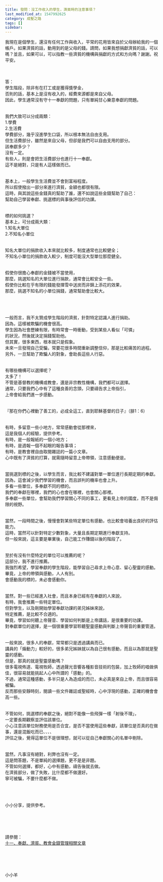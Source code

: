 ```yaml
---
title: 發問：沒工作收入的學生，濟貧時的注意事項？
last_modified_at: 1547992625
category: 成聖之路
tags: []
sidebar: 
---
```


<p>我現在是個學生，還沒有任何工作與收入，平常的花用皆來自於父母辦給我的一個帳戶。如果濟貧的話，動用到的是父母的錢。請問，如果我想捐獻濟貧的話，可以嗎？並且，如果可以，可以指教一些濟貧的機構與捐獻的方式和方向嗎？謝謝。祝平安。<!--more--><br/><br/><br/><br/>答：<br/>學生階段，除非有在打工或是獲得獎學金，<br/>否則的話，基本上是沒有收入的，經費來源都是來自父母。<br/>因此，學生通常沒有守十一奉獻的問題，只有單純甘心樂意奉獻的問題。<br/><br/> <br/>我們大致可以分成兩類：<br/>1.學費<br/>2.生活費<br/>學費部分，幾乎沒進學生口袋，所以根本無法自由支用。<br/>但生活費部分，雖然是來自父母，但卻是我們可以自由支用的部分。<br/>該奉獻多少？<br/>沒有一定。<br/>有些人，則是會把生活費部分也進行十一奉獻。<br/>這不是絕對，只是有人這樣做而已。<br/> <br/><br/>基本上，一般學生生活費並不會到富裕程度。<br/>所以假使撥出一部分來進行濟貧，金額也都很有限。<br/>這時，與其說這些金錢真的幫助了誰，還不如說這些金錢幫助了自己：<br/>幫助自己學習奉獻、挑選標的與事後評估的功課。<br/><br/> <br/>標的如何挑選？<br/>基本上，可分成兩大類：<br/>1.知名大單位<br/>2.不知名小單位<br/><br/> <br/>知名大單位的捐款收入本來就比較多，制度通常也比較健全；<br/>不知名小單位的捐款收入較少，制度可能沒大型單位那麼健全。<br/><br/> <br/>假使你很擔心奉獻的金錢被不當使用，<br/>那麼，挑選知名的大單位進行捐款，通常會比較安全一些。<br/>假使你比較在乎有限的錢能發揮雪中送炭而非錦上添花的效果，<br/>那麼，挑選不知名的小單位捐錢，通常幫助會比較大。<br/> <br/> <br/><br/><br/>一般而言，我不太贊成學生階段的濟貧，針對特定認識人進行捐助。<br/>因為，這樣被欺騙的機會很高。<br/>學生因為社會歷練有限，有時常會一時衝動，受到某些人看似「可憐」<br/>的狀況，然後就決定捐錢幫助他。<br/>但其實，很多東西，根本就只是假象。<br/>未來一旦發現自己受騙，常要花很多時間重新調整信仰，那是比較痛苦的過程。<br/>另外，一旦幫助了欺騙人的對象，會助長這些人行惡。<br/> <br/><br/>有哪些機構可以選擇呢？<br/>太多了！<br/>不管是基督教的機構或教會，還是非宗教性機構，我們都可以選擇。<br/>通常，只要我們心中有了這種良善的念頭，只要禱告求上帝指引，<br/>上帝會給我們進一步感動。<br/> <br/><br/>『那在你們心裡動了善工的，必成全這工，直到耶穌基督的日子』（腓1：6）<br/> <br/><br/>有時，多留意一些小地方，常常感動會從那裡來，<br/>這是我個人的經驗，提供參考。<br/>有時，是一般報紙的一個小地方；<br/>有時，是週報一個不起眼的報告事項；<br/>有時，是教會裡自由取閱雜誌的一篇小文章。<br/>心中既有了濟貧的打算，就需隨時留意上帝帶領，注意感動便是。<br/> <br/><br/>當挑選到標的之後，以學生而言，我比較不建議對單一單位進行長期定期的奉獻。<br/>因為，這會減少我們學習的機會，而且誤判的機率也會上升。<br/>多看一些單位，多奉獻不同的標的。<br/>我們的奉獻在哪裡，我們的心也會在哪裡，也會關心那裡。<br/>多奉獻一些單位，會幫助我們學習關心不同的事工，更看見上帝的國度，而不是侷限的視野。<br/> <br/><br/>當然，一段時間之後，慢慢會對某些特定單位有感動，也比較會培養出良好的評估能力。<br/>這時，當然可以針對特定少數對象，大量且長期定期進行奉獻支持。<br/>但一般來說，這主要是畢業後，自己能工作賺錢以後的階段了。<br/> <br/><br/>至於有沒有什麼特定的單位可以推薦的呢？<br/>這部分，我不進行推薦。<br/>我強烈希望，學習奉獻的學生階段，能學習自己尋求上帝心意、留心聖靈的感動。<br/>畢竟，上帝的帶領與感動，人人有別。<br/>會感動我的標的，未必會感動你。<br/><br/> <br/>當然，對一些已經進入社會，而且本身已經有在奉獻的人來說，<br/>有時，我會推薦一些特定單位。<br/>但對學生，以及剛開始學習奉獻功課的弟兄姊妹來說，<br/>特定推薦，是比較不合適的。<br/>畢竟，學習如何聽上帝聲音、學習如何判斷是上帝講話，是很重要的功課。<br/>對奉獻單位的選擇，是一個很重要學習聆聽聖靈感動與判斷上帝聲音的重要管道。<br/> <br/><br/>一般來說，很多人的奉獻，常常都只是透過講員而已。<br/>講員的「煽動力」較好的，很多弟兄姊妹就以為自己很有感動，而且以為那就是聖靈的感動。<br/>但是，那真的就是聖靈感動嗎？<br/>很多電視佈道、電視牧師，透過聲光音響各種影音技術的包裝，加上牧師的唱做俱佳，很容易就能挑起人心中所謂的「感動」的。<br/>不過，通常這種感動，多半只是人為造成的而已，未必真是來自上帝，而且很容易被騙。<br/>反而那些安靜時刻，閱讀一些文件雜誌或聖經時，心中浮現的感動，正確的機會會高一些。<br/> <br/><br/>不管如何，挑選標的奉獻之後，絕對不能像一些飛彈一樣「射後不理」，<br/>一定要長期觀察並評估該單位。<br/>小心注意該單位財務使用是否合宜，是否不當使用這些奉獻，該單位是否真的在做事，還是混飯吃而已、、、、<br/>評估之後，覺得這單位不是很理想，就可以從自己奉獻關心的名單中剔除。<br/> <br/><br/>當然，凡事沒有絕對，利弊也沒有一定。<br/>這是問答題，不是單純的選擇題，更不是是非題。<br/>不管如何選擇，都好，心中有感動，禱告後就去做。<br/>在濟貧部分，做了失敗，比什麼都不做還好。<br/>寧可被騙，不要什麼都不做。<br/> <br/> <br/> <br/><br/>小小分享，提供參考。<br/><br/><br/><br/><br/><br/>請參閱：<br/><a href="/posts/269196064">十一、奉獻、濟貧、教會金錢管理相關文章</a><br/><br/><br/><br/><br/><br/>小小羊<br/></p>